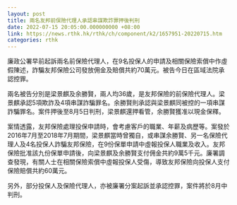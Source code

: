 ```yaml
---
layout: post
title: 兩名友邦前保險代理人承認串謀欺詐罪押後判刑
date: 2022-07-15 20:05:00.000000000 +08:00
link: https://news.rthk.hk/rthk/ch/component/k2/1657951-20220715.htm
categories: rthk
---
```


廉政公署早前起訴兩名前保險代理人，在9名投保人的申請及相關保險索償中作虛假陳述，詐騙友邦保險公司發放佣金及賠償共約70萬元。被告今日在區域法院承認控罪。

兩名被告分別是梁景麒及余勝賢，兩人均36歲，是友邦保險的前保險代理人。梁景麒承認5項欺詐及4項串謀詐騙罪名。余勝賢則承認與梁景麒同被控的一項串謀詐騙罪名。案件押後至8月5日判刑，梁景麒還押看管，余勝賢獲准以現金保釋。

案情透露，友邦保險處理投保申請時，會考慮客戶的職業、年薪及病歷等。案發於2016年7月至2018年7月期間，梁景麒當時曾獨自，或串謀余勝賢、另一名保險代理人及4名投保人詐騙友邦保險，在9份保單申請中虛報投保人職業及收入。友邦保險批准該九份保單申請後，向梁景麒及余勝賢支付佣金共約9萬5千元。廉署調查發現，有關人士在相關保險索償中虛報投保人受傷，導致友邦保險向投保人支付保險賠償共約60萬元。

另外，部分投保人及保險代理人，亦被廉署分案起訴並承認控罪，案件將於8月中判刑。
